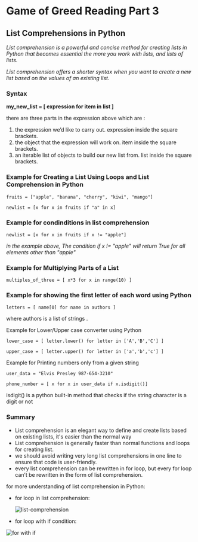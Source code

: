 # Game of Greed Reading Part 3

## List Comprehensions in Python

*List comprehension is a powerful and concise method for creating lists in Python that becomes essential the more you work with lists, and lists of lists.*


*List comprehension offers a shorter syntax when you want to create a new list based on the values of an existing list.*

### Syntax

**my_new_list = [ expression for item in list ]**

there are three parts in the expression above which are :

1. the expression we’d like to carry out. expression inside the square brackets.
2. the object that the expression will work on. item inside the square brackets.
3. an iterable list of objects to build our new list from. list inside the square brackets.

### Example for Creating a List Using Loops and List Comprehension in Python


`fruits = ["apple", "banana", "cherry", "kiwi", "mango"]`

`newlist = [x for x in fruits if "a" in x]`

### Example for condinditions in list comprehension

`newlist = [x for x in fruits if x != "apple"]`

*in the example above, The condition if x != "apple"  will return True for all elements other than "apple"*

### Example for Multiplying Parts of a List

`multiples_of_three = [ x*3 for x in range(10) ]`

### Example for showing the first letter of each word using Python

`letters = [ name[0] for name in authors ]`

where authors is a list of strings .

Example for Lower/Upper case converter using Python

`lower_case = [ letter.lower() for letter in ['A','B','C'] ]`

`upper_case = [ letter.upper() for letter in ['a','b','c'] ]`

Example for Printing numbers only from a given string

`user_data = "Elvis Presley 987-654-3210"`

`phone_number = [ x for x in user_data if x.isdigit()]`

isdigit() is a python built-in method that checks if the string character is a digit or not

### Summary 

- List comprehension is an elegant way to define and create lists based on existing lists, it's easier than the normal way
- List comprehension is generally faster than normal functions and loops for creating list.
- we should avoid writing very long list comprehensions in one line to ensure that code is user-friendly.
- every list comprehension can be rewritten in for loop, but every for loop can’t be rewritten in the form of list comprehension.

for more understanding of list comprehension in Python:

- for loop in list comprehension:

  ![list-comprehension](https://datagy.io/wp-content/uploads/2020/05/Python-List-Comprehension-Example.png)
- for loop with if condition:

![for with if](https://4.bp.blogspot.com/-uRPZqKbIGwQ/XRtgWhC6qqI/AAAAAAAAH0w/--oGnwKsnpo00GwQgH2gV3RPwHwK8uONgCLcBGAs/s1600/comprehension.PNG)




